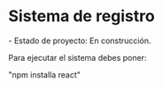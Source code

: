 <h1> Sistema de registro</h1>
- Estado de proyecto: En construcción.

Para ejecutar el sistema debes poner:

"npm installa react"
